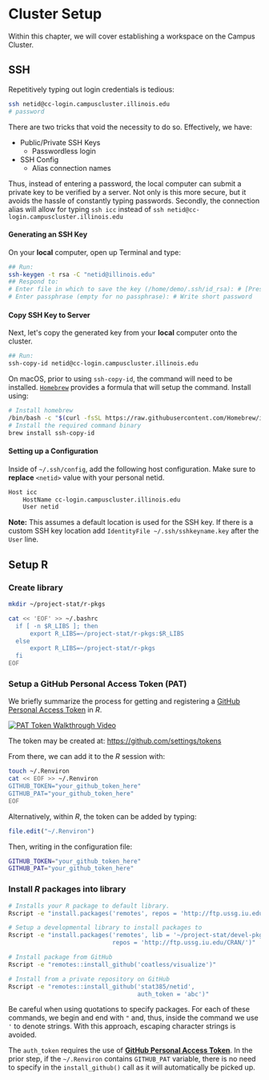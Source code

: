 # Cluster Setup

Within this chapter, we will cover establishing a workspace on the Campus Cluster.

## SSH

Repetitively typing out login credentials is tedious:

```bash
ssh netid@cc-login.campuscluster.illinois.edu
# password
```

There are two tricks that void the necessity to do so. Effectively, we have:

- Public/Private SSH Keys
    - Passwordless login
- SSH Config
    - Alias connection names

Thus, instead of entering a password, the local computer can submit a private key
to be verified by a server. Not only is this more secure, but it avoids the
hassle of constantly typing passwords. Secondly, the connection alias will
allow for typing `ssh icc` instead of `ssh netid@cc-login.campuscluster.illinois.edu`

#### Generating an SSH Key

On your **local** computer, open up Terminal and type:

```bash
## Run:
ssh-keygen -t rsa -C "netid@illinois.edu"
## Respond to:
# Enter file in which to save the key (/home/demo/.ssh/id_rsa): # [Press enter]
# Enter passphrase (empty for no passphrase): # Write short password
```

#### Copy SSH Key to Server

Next, let's copy the generated key from your **local** computer onto the cluster.

```bash
## Run:
ssh-copy-id netid@cc-login.campuscluster.illinois.edu
```

On macOS, prior to using `ssh-copy-id`, the command will need to be installed.
[`Homebrew`](https://brew.sh/) provides a formula that will setup the command.
Install using:

```bash
# Install homebrew
/bin/bash -c "$(curl -fsSL https://raw.githubusercontent.com/Homebrew/install/master/install.sh)"
# Install the required command binary
brew install ssh-copy-id
```

#### Setting up a Configuration

Inside of `~/.ssh/config`, add the following host configuration. Make sure
to **replace** `<netid>` value with your personal netid.

```bash
Host icc
    HostName cc-login.campuscluster.illinois.edu
    User netid
```

**Note:** This assumes a default location is used for the SSH key. If there is
a custom SSH key location add `IdentityFile ~/.ssh/sshkeyname.key`
after the `User` line.

## Setup R

### Create library

```bash
mkdir ~/project-stat/r-pkgs

cat << 'EOF' >> ~/.bashrc
  if [ -n $R_LIBS ]; then
      export R_LIBS=~/project-stat/r-pkgs:$R_LIBS
  else
      export R_LIBS=~/project-stat/r-pkgs
  fi
EOF
```

### Setup a GitHub Personal Access Token (PAT)

We briefly summarize the process for getting and registering a
[GitHub Personal Access Token](https://help.github.com/articles/creating-an-access-token-for-command-line-use/) in _R_.

[![PAT Token Walkthrough Video](http://img.youtube.com/vi/c14aqVC-Szo/0.jpg)](http://www.youtube.com/watch?v=c14aqVC-Szo "Creating a GitHub PAT Token")

The token may be created at: <https://github.com/settings/tokens>

From there, we can add it to the _R_ session with:

```bash
touch ~/.Renviron
cat << EOF >> ~/.Renviron
GITHUB_TOKEN="your_github_token_here"
GITHUB_PAT="your_github_token_here"
EOF
```

Alternatively, within _R_, the token can be added by typing:

```r
file.edit("~/.Renviron")
```

Then, writing in the configuration file:

```bash
GITHUB_TOKEN="your_github_token_here"
GITHUB_PAT="your_github_token_here"
```

### Install *R* packages into library

```bash
# Installs your R package to default library.
Rscript -e "install.packages('remotes', repos = 'http://ftp.ussg.iu.edu/CRAN/')"

# Setup a developmental library to install packages to
Rscript -e "install.packages('remotes', lib = '~/project-stat/devel-pkg',
                             repos = 'http://ftp.ussg.iu.edu/CRAN/')"

# Install package from GitHub
Rscript -e "remotes::install_github('coatless/visualize')"

# Install from a private repository on GitHub
Rscript -e "remotes::install_github('stat385/netid',
                                    auth_token = 'abc')"
```

Be careful when using quotations to specify packages. For each of these commands,
we begin and end with `"` and, thus, inside the command we use `'` to denote
strings. With this approach, escaping character strings is avoided.

The `auth_token` requires the use of **[GitHub Personal Access Token](https://help.github.com/articles/creating-an-access-token-for-command-line-use/)**.
In the prior step, if the `~/.Renviron` contains `GITHUB_PAT`
variable, there is no need to specify in the `install_github()` call as it will
automatically be picked up.

